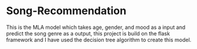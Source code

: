 # Song-Recommendation
This is the MLA model which takes age, gender, and mood as a input and predict the song genre as a output, this project is build on the flask framework and I have used the decision tree algorithm to create this model.

